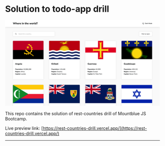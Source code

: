 # Solution to todo-app drill

![](./screenshot.png)

This repo contains the solution of rest-countries drill of Mountblue JS Bootcamp.

Live preview link: [https://rest-countries-drill.vercel.app/](https://rest-countries-drill.vercel.app/)

---